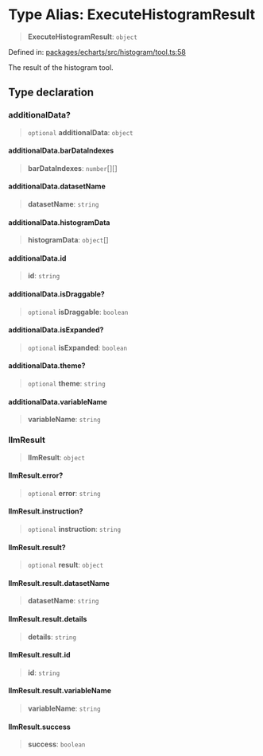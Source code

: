 # Type Alias: ExecuteHistogramResult

> **ExecuteHistogramResult**: `object`

Defined in: [packages/echarts/src/histogram/tool.ts:58](https://github.com/GeoDaCenter/openassistant/blob/7dec66552ed2da789768e26aca21ecb2918b5d3b/packages/echarts/src/histogram/tool.ts#L58)

The result of the histogram tool.

## Type declaration

### additionalData?

> `optional` **additionalData**: `object`

#### additionalData.barDataIndexes

> **barDataIndexes**: `number`[][]

#### additionalData.datasetName

> **datasetName**: `string`

#### additionalData.histogramData

> **histogramData**: `object`[]

#### additionalData.id

> **id**: `string`

#### additionalData.isDraggable?

> `optional` **isDraggable**: `boolean`

#### additionalData.isExpanded?

> `optional` **isExpanded**: `boolean`

#### additionalData.theme?

> `optional` **theme**: `string`

#### additionalData.variableName

> **variableName**: `string`

### llmResult

> **llmResult**: `object`

#### llmResult.error?

> `optional` **error**: `string`

#### llmResult.instruction?

> `optional` **instruction**: `string`

#### llmResult.result?

> `optional` **result**: `object`

#### llmResult.result.datasetName

> **datasetName**: `string`

#### llmResult.result.details

> **details**: `string`

#### llmResult.result.id

> **id**: `string`

#### llmResult.result.variableName

> **variableName**: `string`

#### llmResult.success

> **success**: `boolean`
